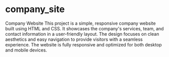 # company_site

Company Website
This project is a simple, responsive company website built using HTML and CSS. It showcases the company's services, team, and contact information in a user-friendly layout. The design focuses on clean aesthetics and easy navigation to provide visitors with a seamless experience. The website is fully responsive and optimized for both desktop and mobile devices.
